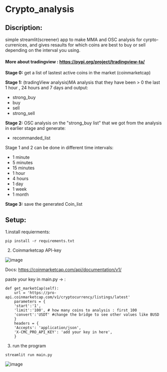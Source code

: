 # Crypto_analysis
## Discription:
simple streamlit(screener) app to make MMA and OSC analysis for cyrpto-currenices, and gives resaults for which coins are best to buy or sell depending on the interval you using.

#### More about tradingview : https://pypi.org/project/tradingview-ta/

**Stage 0:**
    get a list of lastest active coins in the market (coinmarketcap)

**Stage 1:**
    (tradingView analysis)MA analysis that they have been > 0 the last 1 hour , 24 hours and 7 days and output:
- strong_buy
- buy
- sell
- strong_sell

**Stage 2:**
    OSC analysis on the "strong_buy list" that we got from the analysis in earlier stage and generate: 
- recommanded_list
        
Stage 1 and 2 can be done in different time intervals:
- 1 minute
- 5 minutes
- 15 minutes
- 1 hour
- 4 hours
- 1 day
- 1 week
- 1 month

**Stage 3:** 
    save the generated Coin_list

## Setup:
1.install requierments:
```
pip install -r requirements.txt
```

2. Coinmarketcap API-key

![image](https://user-images.githubusercontent.com/17545900/116851923-a6df8080-abf3-11eb-9ad2-66b6aa6e3667.png)

Docs: https://coinmarketcap.com/api/documentation/v1/

paste your key in main.py -> :

```
def get_marketCap(self):
    url = 'https://pro-api.coinmarketcap.com/v1/cryptocurrency/listings/latest'
    parameters = {
    'start':'1',
    'limit':'100', # how many coins to analysis : first 100
    'convert':'USDT' #change the bridge to see other values like BUSD
    }
    headers = {
    'Accepts': 'application/json',
    'X-CMC_PRO_API_KEY': 'add your key in here',   
    }
```

3. run the program
```
streamlit run main.py
```
![image](https://user-images.githubusercontent.com/17545900/116814244-2c155780-ab58-11eb-8b80-6d2b73bd27d8.png)
